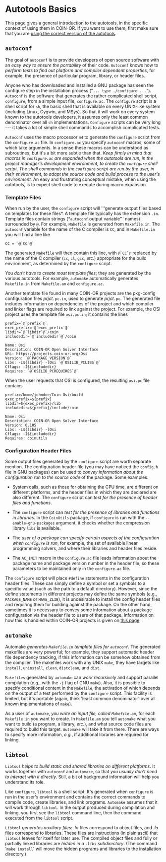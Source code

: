 


# Autotools Basics

This page gives a general introduction to the autotools, in the specific context of using them in COIN-OR.  If you want to use them, first make sure that you are [using the correct version of the autotools](./pm-get-autotools).


## `autoconf`

The goal of `autoconf` is to provide developers of open source software with an *easy way to ensure the portability* of their code.  `Autoconf` knows how to *perform tests to find out platform and compiler dependent properties*, for example, the presence of particular program, library, or header files.

Anyone who has downloaded and installed a GNU package has seen the configure step in the installation process ("`... type ./configure ...`"). `Autoconf` is the software that generates the rather complicated shell script, `configure`, from a simple input file, `configure.ac`. The `configure` script is a shell script for `sh`, the basic shell that is available on every UNIX-like system (including Linux, Cygwin, and MSys). So that it will work on every system known to the autotools developers, it assumes only the least common denominator over all `sh` implementations. `Configure` scripts can be very long --- it takes a lot of simple shell commands to accomplish complicated tests.

`Autoconf` uses the macro processor `m4` to generate the `configure` script from the `configure.ac` file.  In `configure.ac` you specify `autoconf` macros, some of which take arguments. In a sense these macros can be understood as subroutines, but it's a bit more subtle than that. *Keep firmly in mind that macros in `configure.ac` are expanded when the autotools are run, in the project manager's development environment, to create the `configure` shell script. The shell commands in the `configure` script are run by the user, in their environment, to adapt the source code and build process to the user's environment.* An easy and frustrating conceptual mistake, when using the autotools, is to expect shell code to execute during macro expansion.


### Template Files

When run by the user, the `configure` script will '''generate output files
based on templates for these files*. A template file typically has the extension `.in`. Template files contain strings (*`autoconf` output variable''' names) surrounded by ``@``.
For example, `Makefile` is generated from `Makefile.in`.
The `autoconf` variable for the name of the C compiler is `CC`, and in `Makefile.in` you will find a line like
```
CC = `@`CC`@`
```
The generated `Makefile` will then contain this line, with ``@`CC`@`` replaced by the name of the C compiler (`cc`, `cl`, `gcc`, _etc_.) appropriate for the build environment, as determined by the `configure` script.

You *don't have to create most template files*; they are generated by the various autotools. For example, `automake` automatically generates `Makefile.in` from `Makefile.am` and `configure.ac`.

Another template file found in many COIN-OR projects are the pkg-config configuration files _prjct_`.pc.in`, used to generate _prjct_`.pc`. The generated file includes information on dependencies of the project and which compiler and linker flags are required to link against the project. For example, the OSI project uses the template file `osi.pc.in`; it contains the lines
```
prefix=`@`prefix`@`
exec_prefix=`@`exec_prefix`@`
libdir=`@`libdir`@`/coin
includedir=`@`includedir`@`/coin

Name: Osi
Description: COIN-OR Open Solver Interface
URL: https://projects.coin-or.org/Osi
Version: `@`PACKAGE_VERSION`@`
Libs: -L${libdir} -lOsi `@`OSILIB_PCLIBS`@`
Cflags: -I${includedir}
Requires: `@`OSILIB_PCREQUIRES`@`
```
When the user requests that OSI is configured, the resulting `osi.pc` file contains
```
prefix=/home/johndoe/Coin-Osi/build
exec_prefix=${prefix}
libdir=${exec_prefix}/lib
includedir=${prefix}/include/coin

Name: Osi
Description: COIN-OR Open Solver Interface
Version: 0.105
Libs: -L${libdir} -lOsi 
Cflags: -I${includedir}
Requires: coinutils 
```


### Configuration Header Files

Some output files generated by the `configure` script are worth separate mention. The configuration header file (you may have noticed the `config.h` file in GNU packages) can be used to *convey information about the configuration run to the source code* of the package. Some examples:
  * System calls, such as those for obtaining the CPU time, are different on different platforms, and the header files in which they are declared are also different. The `configure` script can *test for the presence of header files and functions*.  

  * The `configure` script can *test for the presence of libraries and functions in libraries*. In the `CoinUtils` package, if `configure` is run with the `--enable-gnu-packages` argument, it checks whether the compression library `libz` is available.

  * The *user of a package can specify certain aspects of the configuration when `configure` is run*, for example, the set of available linear programming solvers, and where their libraries and header files reside.

  * The `AC_INIT` macro in the `configure.ac` file leads information about the package name and package version number in the header file, so these parameters to be maintained only in the `configure.ac` file.

The `configure` script will place `#define` statements in the configuration header files. These can simply define a symbol or set a symbols to a specific value (such as the path to a default directory). However, since the define statements in different projects may define the same symbols (e.g., `PACKAGE_NAME` or `HAVE_ZLIB`), it is undesirable to install the config header files and requiring them for building against the package. On the other hand, sometimes it is necessary to convey some information about a package configuration via the header file to users of that package. Information on how this is handled within COIN-OR projects is given on [this page](./pm-config-header).


## `automake`

Automake *generates `Makefile.in` template files for `autoconf`*.  The generated makefiles are very powerful; for example, they support automatic header file dependency tracking, if this information can be somehow obtained from the compiler.  The makefiles work with any UNIX `make`, they have targets like `install`, `uninstall`, `clean`, `distclean`, and `dist`.

`Makefiles` generated by `automake` can *work recursively* and support parallel compilation (_e.g._, with the `-j` flag of GNU `make`).  Also, it is possible to specify conditional content in the `Makefile`, the activation of which depends on the output of a test performed by the `configure` script. This
facility is limited, but it's portable (again, think 'least common denominator' over all known implementations of `make`).

As a user of `automake`, *you write an input file, called `Makefile.am`*, for each `Makefile.in` you want to create.  In `Makefile.am` you tell `automake` what you want to build (a program, a library, _etc._), and what source code files are required to build this target. `Automake` will take it from there.  There are ways to specify more information, _e.g._, if additional libraries are required for linking.


## `libtool`

`Libtool` *helps to build static and shared libraries on different platforms*.  It works together with `autoconf` and `automake`, so that *you usually don't need to interact with it directly*.  Still, a bit of background information will help you understand its role.

Like `configure`, `libtool` is a shell script. It's generated when `configure` is run in the user's environment and contains the correct commands to compile code, create libraries, and link programs.  `Automake` assumes that it will work through `libtool`. In the output produced during compilation and linking, you  first see the `libtool` command line, then the command executed from the `libtool` script.

`Libtool` *generates auxiliary files*: *.lo* files correspond to object files, and *.la* files correspond to libraries. These files are instructions (in plain ascii) that `libtool` leaves for itself for later use. The compiled object files and fully or partially linked libraries are *hidden in a `.libs` subdirectory*. (The command '`make install`' will move the hidden programs and libraries to the installation directory.)